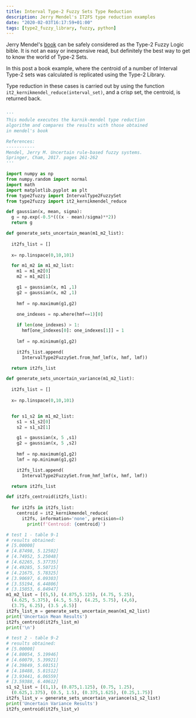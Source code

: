 ```yaml
---
title: Interval Type-2 Fuzzy Sets Type Reduction
description: Jerry Mendel's IT2FS type reduction examples
date: "2020-02-03T16:17:59+01:00"
tags: [type2_fuzzy_library, fuzzy, python]
---
```

Jerry Mendel's [book](https://www.amazon.co.uk/Uncertain-Rule-Based-Fuzzy-Systems-Introduction/dp/3319513699/ref=sr_1_3?keywords=jerry+mendel&qid=1580743185&sr=8-3) can be safely considered as the Type-2 Fuzzy Logic bible. It is not an easy or inexpensive read, but definitely the best way to get to know the world of Type-2 Sets.

In this post a book example, where the centroid of a number of Interval Type-2 sets was calculated is replicated using the Type-2 Library.

Type reduction in these cases is carried out by using the function ```it2_kernikmendel_reduce(interval_set)```, and a crisp set, the centroid, is returned back.


```python

'''
This module executes the karnik-mendel type reduction 
algorithm and compares the results with those obtained 
in mendel's book

References:
-----------
Mendel, Jerry M. Uncertain rule-based fuzzy systems. 
Springer, Cham, 2017. pages 261-262
'''

import numpy as np
from numpy.random import normal
import math
import matplotlib.pyplot as plt
from type2fuzzy import IntervalType2FuzzySet
from type2fuzzy import it2_kernikmendel_reduce

def gaussian(x, mean, sigma):
  g = np.exp(-0.5*(((x - mean)/sigma)**2))
  return g

def generate_sets_uncertain_mean(m1_m2_list):
  
  it2fs_list = []
  
  x= np.linspace(0,10,101)

  for m1_m2 in m1_m2_list:
    m1 = m1_m2[0]
    m2 = m1_m2[1]

    g1 = gaussian(x, m1 ,1)
    g2 = gaussian(x, m2 ,1)
  
    hmf = np.maximum(g1,g2)
  
    one_indexes = np.where(hmf==1)[0]

    if len(one_indexes) > 1:
      hmf[one_indexes[0]: one_indexes[1]] = 1
  
    lmf = np.minimum(g1,g2)

    it2fs_list.append(
      IntervalType2FuzzySet.from_hmf_lmf(x, hmf, lmf))

  return it2fs_list

def generate_sets_uncertain_variance(m1_m2_list):
  
  it2fs_list = []
  
  x= np.linspace(0,10,101)


  for s1_s2 in m1_m2_list:
    s1 = s1_s2[0]
    s2 = s1_s2[1]

    g1 = gaussian(x, 5 ,s1)
    g2 = gaussian(x, 5 ,s2)
  
    hmf = np.maximum(g1,g2)
    lmf = np.minimum(g1,g2)

    it2fs_list.append(
      IntervalType2FuzzySet.from_hmf_lmf(x, hmf, lmf))

  return it2fs_list

def it2fs_centroid(it2fs_list):
  
  for it2fs in it2fs_list:
    centroid = it2_kernikmendel_reduce(
      it2fs, information='none', precision=4)
        print(f'Centroid: {centroid}')

# test 1 - table 9-1
# results obtained:
# [5.00000]
# [4.87498, 5.12502]
# [4.74952, 5.25048]
# [4.62265, 5.37735]
# [4.49285, 5.50715]
# [4.21675, 5.78325]
# [3.90697, 6.09303]
# [3.55194, 6.44806]
# [3.15053, 6.84947]
m1_m2_list = [(5,5), (4.875,5.125), (4.75, 5.25), 
  (4.625, 5.375), (4.5, 5.5), (4.25, 5.75), (4,6), 
  (3.75, 6.25), (3.5 ,6.5)]
it2fs_list_m = generate_sets_uncertain_mean(m1_m2_list)
print('Uncertain Mean Results')
it2fs_centroid(it2fs_list_m)
print('\n')

# test 2 - table 9-2
# results obtained:
# [5.00000]
# [4.80054, 5.19946]
# [4.60079, 5.39921]
# [4.39849, 5.60151]
# [4.18488, 5.81512]
# [3.93441, 6.06559]
# [3.59388, 6.40612]
s1_s2_list = [(1,1), (0.875,1.125), (0.75, 1.25), 
  (0.625,1.375), (0.5, 1.5), (0.375,1.625), (0.25,1.75)]
it2fs_list_v = generate_sets_uncertain_variance(s1_s2_list)
print('Uncertain Variance Results')
it2fs_centroid(it2fs_list_v)

```
